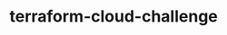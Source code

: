 # terraform-cloud-challenge

<!-- Dummy change to trigger CI/CD -->
<!-- Dummy change to trigger CI/CD -->
<!-- Dummy change to trigger CI/CD -->
